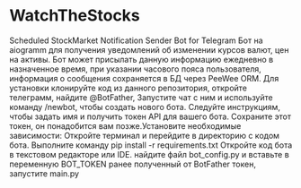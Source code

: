# WatchTheStocks
Scheduled StockMarket Notification Sender Bot for Telegram
Бот на aiogramm для получения уведомлений об изменении курсов валют, цен на активы.
Бот может присылать данную информацию ежедневно в назначенное время, при указании часового пояса пользователя, информация о сообщения сохраняется в БД через PeeWee ORM.
Для установки клонируйте код из данного репозитория, откройте телеграмм, найдите @BotFather, Запустите чат с ним и используйте команду /newbot, чтобы создать нового бота.
Следуйте инструкциям, чтобы задать имя и получить токен API для вашего бота. Сохраните этот токен, он понадобится вам позже.Установите необходимые зависимости: 
Откройте терминал и перейдите в директорию с кодом бота.
Выполните команду pip install -r requirements.txt
Откройте код бота в текстовом редакторе или IDE. найдите файл bot_config.py и вставьте в переменную BOT_TOKEN ранее полученный от BotFather токен, запустите main.py 
